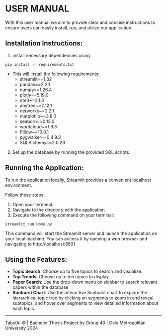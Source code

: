 # USER MANUAL
With this user manual we aim to provide clear and concise instructions to ensure users can easily install, run, and utilize our application.

## Installation Instructions:

1.	Install necessary dependencies using 

``` pip install -r requirements.txt ```

* This will install the following requirements:
   - streamlit==1.32
   - pandas==2.2.1
   - numpy==1.26.4
   - plotly==5.19.0
   - ete3~=3.1.3
   - anytree~=2.12.1
   - networkx~=3.2.1
   - matplotlib~=3.8.0
   - seaborn~=0.13.0
   - wordcloud~=1.9.3
   - Pillow~=10.0.1
   - pygwalker~=0.4.8.3
   - SQLAlchemy~=2.0.29

2.	Set up the database by running the provided SQL scripts.

## Running the Application:
To run the application locally, Streamlit provides a convenient localhost environment.

Follow these steps:
1.	Open your terminal.
2.	Navigate to the directory with the application.
3.	Execute the following command on your terminal:
   
``` streamlit run Home.py ```

This command will start the Streamlit server and launch the application on your local machine. You can access it by opening a web browser and navigating to http://localhost:8501 

## Using the Features:
* **Topic Search**: Choose up to five topics to search and visualize.
* **Top Trends**: Choose up to ten topics to display.
* **Paper Search**: Use the drop-down menu on sidebar to search relevant papers within the database
* **Sunburst Chart**: Use the interactive Sunburst chart to explore the hierarchical topic tree by clicking on segments to zoom in and reveal subtopics, and hover over segments to view detailed information about each topic.
---

TabulAI © | Bachelor Thesis Project by Group 40 | Oslo Metropolitan University 2024
